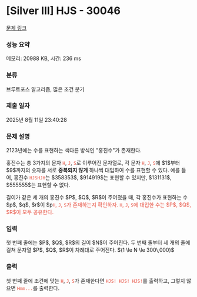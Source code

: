 # [Silver III] HJS - 30046 

[문제 링크](https://www.acmicpc.net/problem/30046) 

### 성능 요약

메모리: 20988 KB, 시간: 236 ms

### 분류

브루트포스 알고리즘, 많은 조건 분기

### 제출 일자

2025년 8월 11일 23:40:28

### 문제 설명

<p>2123년에는 수를 표현하는 색다른 방식인 "홍진수"가 존재한다.</p>

<p>홍진수는 총 3가지의 문자 <span style="color:#e74c3c;"><code>H</code></span>, <span style="color:#e74c3c;"><code>J</code></span>, <span style="color:#e74c3c;"><code>S</code></span>로 이루어진 문자열로, 각 문자 <span style="color:#e74c3c;"><code>H</code></span>, <span style="color:#e74c3c;"><code>J</code></span>, <span style="color:#e74c3c;"><code>S</code></span>에 $1$부터 $9$까지의 숫자를 서로 <strong>중복되지 않게</strong> 하나씩 대입하여 수를 표현할 수 있다. 예를 들어, 홍진수 <span style="color:#e74c3c;"><code>HJSHJH</code></span>는 $358353$, $914919$는 표현할 수 있지만, $131131$, $555555$는 표현할 수 없다.</p>

<p>길이가 같은 세 개의 홍진수 $P$, $Q$, $R$이 주어졌을 때, 각 홍진수가 표현하는 수 $p$, $q$, $r$이 $p<q<r$을 만족하게 하는 <span style="color:#e74c3c;"><code>H</code></span>, <span style="color:#e74c3c;"><code>J</code></span>, <span style="color:#e74c3c;"><code>S</code></span>가 존재하는지 확인하자. <span style="color:#e74c3c;"><code>H</code></span>, <span style="color:#e74c3c;"><code>J</code></span>, <span style="color:#e74c3c;"><code>S</code></span>에 대입한 수는 $P$, $Q$, $R$이 모두 공유한다.</p>

### 입력 

 <p>첫 번째 줄에는 $P$, $Q$, $R$의 길이 $N$이 주어진다. 두 번째 줄부터 세 개의 줄에 걸쳐 문자열 $P$, $Q$, $R$이 차례대로 주어진다. $(1 \le N \le 300\,000)$</p>

### 출력 

 <p>첫 번째 줄에 조건에 맞는 <span style="color:#e74c3c;"><code>H</code></span>, <span style="color:#e74c3c;"><code>J</code></span>, <span style="color:#e74c3c;"><code>S</code></span>가 존재한다면 <span style="color:#e74c3c;"><code>HJS! HJS! HJS!</code></span>를 출력하고, 그렇지 않으면 <span style="color:#e74c3c;"><code>Hmm...</code></span>를 출력한다.</p>

